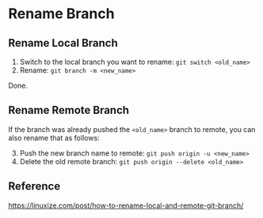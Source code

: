 # Rename Branch

## Rename Local Branch

1. Switch to the local branch you want to rename: `git switch <old_name>`
2. Rename: `git branch -m <new_name>`

Done.


## Rename Remote Branch

If the branch was already pushed the `<old_name>` branch to remote, you can also rename that as follows:

3. Push the new branch name to remote: `git push origin -u <new_name>`
4. Delete the old remote branch: `git push origin --delete <old_name>`


## Reference

https://linuxize.com/post/how-to-rename-local-and-remote-git-branch/